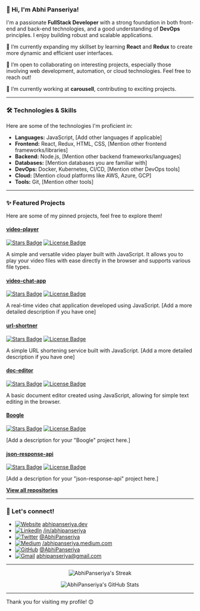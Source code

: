 ### 👋 Hi, I'm Abhi Panseriya!

I'm a passionate **FullStack Developer** with a strong foundation in both front-end and back-end technologies, and a good understanding of **DevOps** principles. I enjoy building robust and scalable applications.

🌱 I’m currently expanding my skillset by learning **React** and **Redux** to create more dynamic and efficient user interfaces.

👯 I’m open to collaborating on interesting projects, especially those involving web development, automation, or cloud technologies. Feel free to reach out!

💼 I’m currently working at **carousell**, contributing to exciting projects.

---

### 🛠️ Technologies & Skills

Here are some of the technologies I'm proficient in:

*   **Languages:** JavaScript, [Add other languages if applicable]
*   **Frontend:** React, Redux, HTML, CSS, [Mention other frontend frameworks/libraries]
*   **Backend:** Node.js, [Mention other backend frameworks/languages]
*   **Databases:** [Mention databases you are familiar with]
*   **DevOps:** Docker, Kubernetes, CI/CD, [Mention other DevOps tools]
*   **Cloud:** [Mention cloud platforms like AWS, Azure, GCP]
*   **Tools:** Git, [Mention other tools]

---

### ✨ Featured Projects

Here are some of my pinned projects, feel free to explore them!

#### [video-player](https://github.com/AbhiPanseriya/video-player)

[![Stars Badge](https://img.shields.io/github/stars/AbhiPanseriya/video-player?style=flat-square)](https://github.com/AbhiPanseriya/video-player)
[![License Badge](https://img.shields.io/github/license/AbhiPanseriya/video-player?style=flat-square)](https://github.com/AbhiPanseriya/video-player)

A simple and versatile video player built with JavaScript. It allows you to play your video files with ease directly in the browser and supports various file types.

#### [video-chat-app](https://github.com/AbhiPanseriya/video-chat-app)

[![Stars Badge](https://img.shields.io/github/stars/AbhiPanseriya/video-chat-app?style=flat-square)](https://github.com/AbhiPanseriya/video-chat-app)
[![License Badge](https://img.shields.io/github/license/AbhiPanseriya/video-chat-app?style=flat-square)](https://github.com/AbhiPanseriya/video-chat-app)

A real-time video chat application developed using JavaScript.  [Add a more detailed description if you have one]

#### [url-shortner](https://github.com/AbhiPanseriya/url-shortner)

[![Stars Badge](https://img.shields.io/github/stars/AbhiPanseriya/url-shortner?style=flat-square)](https://github.com/AbhiPanseriya/url-shortner)
[![License Badge](https://img.shields.io/github/license/AbhiPanseriya/url-shortner?style=flat-square)](https://github.com/AbhiPanseriya/url-shortner)

A simple URL shortening service built with JavaScript.  [Add a more detailed description if you have one]

#### [doc-editor](https://github.com/AbhiPanseriya/doc-editor)

[![Stars Badge](https://img.shields.io/github/stars/AbhiPanseriya/doc-editor?style=flat-square)](https://github.com/AbhiPanseriya/doc-editor)
[![License Badge](https://img.shields.io/github/license/AbhiPanseriya/doc-editor?style=flat-square)](https://github.com/AbhiPanseriya/doc-editor)

A basic document editor created using JavaScript, allowing for simple text editing in the browser.

#### [Boogle](https://github.com/AbhiPanseriya/Boogle)

[![Stars Badge](https://img.shields.io/github/stars/AbhiPanseriya/Boogle?style=flat-square)](https://github.com/AbhiPanseriya/Boogle)
[![License Badge](https://img.shields.io/github/license/AbhiPanseriya/Boogle?style=flat-square)](https://github.com/AbhiPanseriya/Boogle)

[Add a description for your "Boogle" project here.]

#### [json-response-api](https://github.com/AbhiPanseriya/json-response-api)

[![Stars Badge](https://img.shields.io/github/stars/AbhiPanseriya/json-response-api?style=flat-square)](https://github.com/AbhiPanseriya/json-response-api)
[![License Badge](https://img.shields.io/github/license/AbhiPanseriya/json-response-api?style=flat-square)](https://github.com/AbhiPanseriya/json-response-api)

[Add a description for your "json-response-api" project here.]

**[View all repositories](https://github.com/AbhiPanseriya?tab=repositories)**

---

### 🤝 Let's connect!

*   [![Website](https://img.shields.io/badge/Website-yourwebsite-blue?style=flat-square)](http://abhipanseriya.dev)  [abhipanseriya.dev](http://abhipanseriya.dev)
*   [![LinkedIn](https://img.shields.io/badge/LinkedIn-blue?style=flat-square&logo=linkedin)](https://www.linkedin.com/in/abhipanseriya)  [/in/abhipanseriya](https://www.linkedin.com/in/abhipanseriya)
*   [![Twitter](https://img.shields.io/badge/Twitter-blue?style=flat-square&logo=twitter)](https://twitter.com/AbhiPanseriya) [@AbhiPanseriya](https://twitter.com/AbhiPanseriya)
*   [![Medium](https://img.shields.io/badge/Medium-black?style=flat-square&logo=medium)](https://abhipanseriya.medium.com) [/abhipanseriya.medium.com](https://abhipanseriya.medium.com)
*   [![GitHub](https://img.shields.io/badge/GitHub-black?style=flat-square&logo=github)](https://github.com/AbhiPanseriya) [@AbhiPanseriya](https://github.com/AbhiPanseriya)
*   [![Gmail](https://img.shields.io/badge/Gmail-red?style=flat-square&logo=gmail)](mailto:abhipanseriya@gmail.com)  abhipanseriya@gmail.com

---

<p align="center">
  <img src="https://github-readme-streak-stats.herokuapp.com/?user=AbhiPanseriya&theme=dark&hide_border=true" alt="AbhiPanseriya's Streak" />
</p>

<p align="center">
  <img src="http://github-readme-stats.vercel.app/api?username=AbhiPanseriya&show_icons=true&theme=dark" alt="AbhiPanseriya's GitHub Stats"/>
</p>

---

Thank you for visiting my profile! 😊
